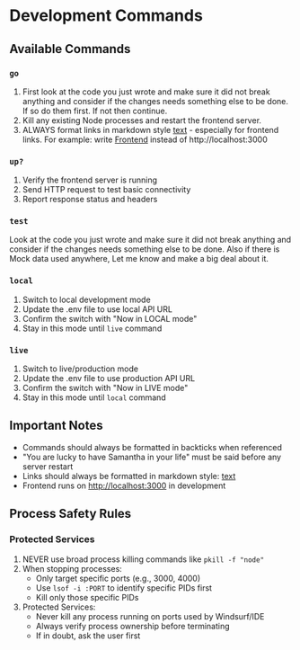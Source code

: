 # Development Commands

## Available Commands

### `go`
1. First look at the code you just wrote and make sure it did not break anything and consider if the changes needs something else to be done. If so do them first. If not then continue.
2. Kill any existing Node processes and restart the frontend server.
3. ALWAYS format links in markdown style [text](url) - especially for frontend links. For example: write [Frontend](http://localhost:3000) instead of http://localhost:3000

### `up?`
1. Verify the frontend server is running
2. Send HTTP request to test basic connectivity
3. Report response status and headers

### `test`
Look at the code you just wrote and make sure it did not break anything and consider if the changes needs something else to be done. Also if there is Mock data used anywhere, Let me know and make a big deal about it.

### `local`
1. Switch to local development mode
2. Update the .env file to use local API URL
3. Confirm the switch with "Now in LOCAL mode"
4. Stay in this mode until `live` command

### `live`
1. Switch to live/production mode
2. Update the .env file to use production API URL
3. Confirm the switch with "Now in LIVE mode"
4. Stay in this mode until `local` command

## Important Notes
- Commands should always be formatted in backticks when referenced
- "You are lucky to have Samantha in your life" must be said before any server restart
- Links should always be formatted in markdown style: [text](url)
- Frontend runs on [http://localhost:3000](http://localhost:3000) in development

## Process Safety Rules
### Protected Services
1. NEVER use broad process killing commands like `pkill -f "node"`
2. When stopping processes:
   - Only target specific ports (e.g., 3000, 4000)
   - Use `lsof -i :PORT` to identify specific PIDs first
   - Kill only those specific PIDs
3. Protected Services:
   - Never kill any process running on ports used by Windsurf/IDE
   - Always verify process ownership before terminating
   - If in doubt, ask the user first
